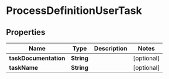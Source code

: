 # ProcessDefinitionUserTask

## Properties
Name | Type | Description | Notes
------------ | ------------- | ------------- | -------------
**taskDocumentation** | **String** |  |  [optional]
**taskName** | **String** |  |  [optional]
